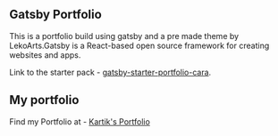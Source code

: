 ## Gatsby Portfolio 

This is a portfolio build using gatsby and a pre made theme by LekoArts.Gatsby is a React-based open source framework for creating websites and apps.

Link to the starter pack - [gatsby-starter-portfolio-cara](https://www.gatsbyjs.com/starters/LekoArts/gatsby-starter-portfolio-cara).


## My portfolio 

Find my Portfolio at - [Kartik's Portfolio](https://kartikbhushan.github.io/Portfolio-Gatsby/)
